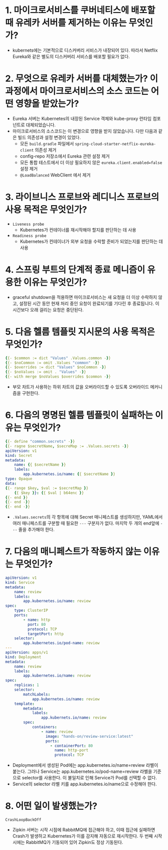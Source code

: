 # 1. 마이크로서비스를 쿠버네티스에 배포할 때 유레카 서버를 제거하는 이유는 무엇인가?
- kubernets에는 기본적으로 디스커버리 서비스가 내장되어 있다. 따라서 Netflix Eureka와 같은 별도의 디스커버리 서비스를 배포할 필요가 없다.
# 2. 무엇으로 유레카 서버를 대체했는가? 이 과정에서 마이크로서비스의 소스 코드는 어떤 영향을 받았는가?
- Eureka 서버는 Kubernetes의 내장된 Service 객체와 kube-proxy 런타임 컴포넌트로 대체되었습니다.
- 마이크로서비스의 소스코드는 이 변경으로 영향을 받지 않았습니다. 다만 다음과 같은 빌드 의존성과 설정 변경이 있었다.
	- 모든 `build.gradle` 파일에서 `spring-cloud-starter-netflix-eureka-client` 의존성 제거
	- config-repo 저장소에서 Eureka 관련 설정 제거
	- 모든 통합 테스트에서 더 이상 필요하지 않은 `eureka.client.enabled=false` 설정 제거
	- `@LoadBalanced` WebClient 에서 제거
# 3. 라이브니스 프로브와 레디니스 프로브의 사용 목적은 무엇인가?
- `Liveness probe`
	- Kubernetes가 컨테이너를 재시작해야 할지를 판단하는 데 사용
- `Readiness probe`
	- Kubernetes가 컨테이너가 외부 요청을 수락할 준비가 되었는지를 판단하는 데 사용
# 4. 스프링 부트의 단계적 종료 메니즘이 유용한 이유는 무엇인가?
- graceful shutdown을 적용하면 마이크로서비스는 새 요청을 더 이상 수락하지 않고, 설정된 시간 동안 현재 처리 중인 요청이 완료되기를 기다린 후 종료됩니다. 이 시간보다 오래 걸리는 요청은 중단된다.
# 5. 다음 헬름 템플릿 지시문의 사용 목적은 무엇인가?
```yaml
{{- $common := dict "Values" .Values.common -}}
{{- $noCommon := omit .Values "common" -}}
{{- $overrides := dict "Values" $noCommon -}}
{{- $noValues := omit . "Values" -}}
{{- with merge $noValues $overrides $common -}}
```
- 부모 차트가 사용하는 하위 차트의 값을 오버라이드할 수 있도록 오버라이드 메커니즘을 구현한다.
# 6. 다음의 명명된 헬름 템플릿이 실패하는 이유는 무엇인가?
```yaml
{{- define "common.secrets" -}}
{{- ragne $secretName, $secreMap := .Values.secrets -}}
apiVersion: v1
kind: Secret
metadata:
	name: {{ $secretName }}
	labels:
		app.kubernetes.io/name: {{ $secretName }}
type: Opaque
data:
{{- range $key, $val := $secretMap }}
	{{ $key }}: {{ $val | b64enc }}
{{- end }}
{{- end -}}
{{- end -}}
```
- `.Values.secrets`의 각 항목에 대해 Secret 매니페스트를 생성하지만, YAML에서 여러 매니페스트를 구분할 때 필요한 `---` 구분자가 없다. 마지막 두 개의 end앞에 `---` 줄을 추가해야 한다.
# 7. 다음의 매니페스트가 작동하지 않는 이유는 무엇인가?
```yaml
apiVersion: v1
kind: Service
metadata:
	name: review
	labels:
		app.kubernetes.io/name: review
spec:
	type: ClusterIP
	ports:
		- name: http
		  port: 80
		  protocol: TCP
		  targetPort: http
	selector:
		app.kubernetes.io/pod-name: review
---
apiVersion: apps/v1
kind: Deployment
metadata:
	name: review
	labels:
		app.kubernetes.io/name: review
spec:
	replicas: 1
	selector:
		matchLabels:
			app.kubernetes.io/name: review
	template:
		metadata:
			labels:
				app.kubernets.io/name: review
		spec:
			containers:
				- name: review
				  image: "hands-on/review-service:latest"
				  ports:
					- containerPort: 80
					  name: http-port
					  protocol: TCP
```
- Deployment에서 생성된 Pod에는 app.kubernetes.io/name=review 라벨이 붙는다. 그러나 Service는 app.kubernetes.io/pod-name=review 라벨을 기준으로 selector를 사용한다. 이 불일치로 인해 Service가 Pod를 선택할 수 없다.
- Service의 selector 라벨 키를 app.kubernetes.io/name으로 수정해야 한다.
# 8. 어떤 일이 발생했는가?
`CrashLoopBackOff`
- Zipkin 서버는 시작 시점에 RabbitMQ에 접근해야 하고, 이때 접근에 실패하면 Crash가 발생하고 Kubernetes가 이를 감지해 자동으로 재시작한다. 두 번째 시작시에는 RabbitMQ가 기동되어 있어 Zipkin도 정상 기동된다.
